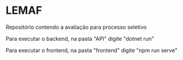 # LEMAF
Repositório contendo a avaliação para processo seletivo


Para executar o backend, na pasta "API" digite "dotnet run"

Para executar o frontend, na pasta "frontend" digite "npm run serve"
